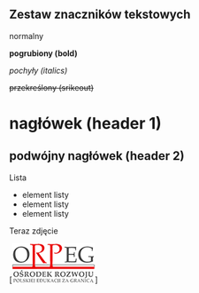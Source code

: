 ## Zestaw znaczników tekstowych

normalny

**pogrubiony (bold)**

*pochyły (italics)*

~~przekreślony (srikeout)~~

# nagłówek (header 1) #

## podwójny nagłówek (header 2) ##

Lista

* element listy
* element listy
* element listy

Teraz zdjęcie

[![Podpis obrazka](images/orpeg.jpg)]
